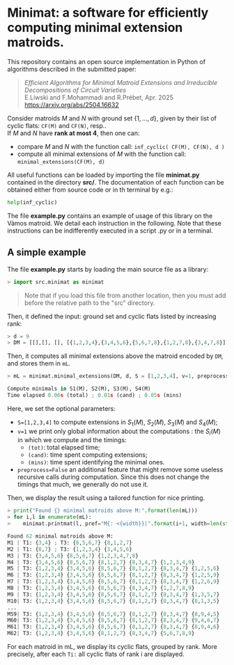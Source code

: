 # Minimat: a software for efficiently computing minimal extension matroids.

This repository contains an open source implementation in Python of algorithms described in the submitted paper:

> *Efficient Algorithms for Minimal Matroid Extensions and Irreducible Decompositions of Circuit Varieties*<br>
> E.Liwski and F.Mohammadi and R.Prébet, Apr. 2025<br>
> <https://arxiv.org/abs/2504.16632>

Consider matroids $M$ and $N$ with ground set $\{1,\dotsc,d\}$, given by their list of cyclic flats: `CF(M)` and `CF(N)`, resp..<br>
If $M$ and $N$ have **rank at most 4**, then one can:
* compare $M$ and $N$ with the function call: `inf_cyclic( CF(M), CF(N), d ) `
* compute all minimal extensions of $M$ with the function call: `minimal_extensions(CF(M), d)`

All useful functions can be loaded by importing the file **minimat.py** contained in the directory **src/**. The documentation of each function can be obtained either from source code or in th terminal by e.g.:
```python
help(inf_cyclic)
```

The file **example.py** contains an example of usage of this library on the Vàmos matroid. We detail each instruction in the following.
Note that these instructions can be indifferently executed in a script .py or in a terminal.<br>

## A simple example

The file **example.py** starts by loading the main source file as a library:
```python
> import src.minimat as minimat
```
> Note that if you load this file from another location, then you must add before the relative path to the "src" directory.

Then, it defined the input: ground set and cyclic flats listed by increasing rank:
```python
> d = 9
> DM = [[],[], [], [{1,2,3,4},{3,4,5,6},{5,6,7,8},{1,2,7,8},{3,4,7,8}]]
```

Then, it computes all minimal extensions above the matroid encoded by `DM`, and stores them in `mL`.
```python
> mL = minimat.minimal_extensions(DM, d, S = [1,2,3,4], v=1, preprocess = False)

Compute minimals in S1(M), S2(M), S3(M), S4(M)
Time elapsed 0.06s (total) ; 0.01s (cand) ; 0.05s (mins)
```
Here, we set the optional parameters:
* `S=[1,2,3,4]` to compute extensions in $S_1(M)$, $S_2(M)$, $S_3(M)$ and $S_4(M)$;
* `v=1` we print only global information about the computations : the $S_i(M)$ in which we compute and the timings:
    * `(tot)`: total elapsed time;
    * `(cand)`: time spent computing extensions;
    * `(mins)`: time spent identifying the minimal ones.
* `preprocess=False` an additional feature that might remove some useless recursive calls during computation. Since this does not change the timings that much, we generally do not use it.

Then, we display the result using a tailored function for nice printing.
```python
> print("Found {} minimal matroids above M:".format(len(mL)))
> for i,l in enumerate(mL):
>    minimat.printmat(l, pref="M{: <{width}}|".format(i+1, width=len(str(len(mL)))))

Found 62 minimal matroids above M:
M1 | T1: {3,4} ; T3: {8,5,6,7} {8,1,2,7}
M2 | T1: {8,7} ; T3: {1,2,3,4} {3,4,5,6}
M3 | T3: {3,4,5,6} {8,5,6,7} {1,2,3,4,7,8}
M4 | T3: {3,4,5,6} {8,5,6,7} {8,1,2,7} {8,3,4,7} {1,2,3,4,9}
M5 | T3: {1,2,3,4} {3,4,5,6} {8,5,6,7} {8,1,2,7} {8,3,4,7} {1,2,5,6}
M6 | T3: {1,2,3,4} {3,4,5,6} {8,5,6,7} {8,1,2,7} {8,3,4,7} {1,2,5,9}
M7 | T3: {1,2,3,4} {3,4,5,6} {8,5,6,7} {8,1,2,7} {8,3,4,7} {1,2,6,9}
M8 | T3: {1,2,3,4} {3,4,5,6} {8,5,6,7} {8,3,4,7} {1,2,7,8,9}
M9 | T3: {1,2,3,4} {3,4,5,6} {8,5,6,7} {8,1,2,7} {8,3,4,7} {1,3,5,7}
M10| T3: {1,2,3,4} {3,4,5,6} {8,5,6,7} {8,1,2,7} {8,3,4,7} {8,1,3,5}
...
M59| T3: {1,2,3,4} {3,4,5,6} {8,5,6,7} {8,1,2,7} {8,3,4,7} {8,9,4,5}
M60| T3: {1,2,3,4} {3,4,5,6} {8,5,6,7} {8,1,2,7} {8,3,4,7} {9,4,6,7}
M61| T3: {1,2,3,4} {3,4,5,6} {8,5,6,7} {8,1,2,7} {8,3,4,7} {8,9,4,6}
M62| T3: {1,2,3,4} {3,4,5,6} {8,1,2,7} {8,3,4,7} {5,6,7,8,9}
```

For each matroid in mL, we display its cyclic flats, grouped by rank. More precisely, after each `Ti:` all cyclic flats of rank i are displayed.